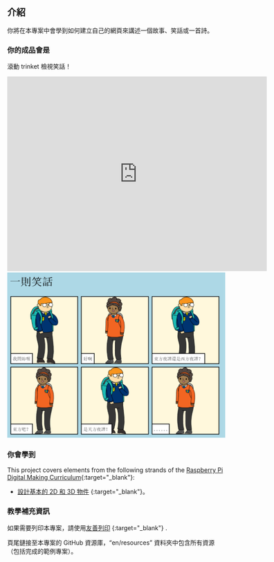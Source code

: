 ## 介紹

你將在本專案中會學到如何建立自己的網頁來講述一個故事、笑話或一首詩。

### 你的成品會是

滾動 trinket 檢視笑話！

<div class="trinket">
  <iframe src="https://trinket.io/embed/html/c8afdef912?outputOnly=true&start=result" width="600" height="450" frameborder="0" marginwidth="0" marginheight="0" allowfullscreen>
  </iframe>
  <img src="images/story-final.png">
</div>

### 你會學到

This project covers elements from the following strands of the [Raspberry Pi Digital Making Curriculum](https://rpf.io/curriculum){:target="_blank"}:

+ [設計基本的 2D 和 3D 物件](https://www.raspberrypi.org/curriculum/design/creator) {:target="_blank"}。

### 教學補充資訊

如果需要列印本專案，請使用[友善列印](https://projects.raspberrypi.org/en/projects/tell-a-story/print) {:target="_blank"} .

頁尾鏈接至本專案的 GitHub 資源庫，“en/resources” 資料夾中包含所有資源（包括完成的範例專案）。